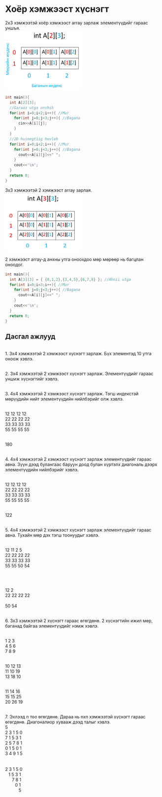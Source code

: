 # Хоёр хэмжээст хүснэгт

2x3 хэмжээтэй хоёр хэмжээст array зарлаж элементүүдийг гараас уншъя.
<br><img src="pic/read2D.png" width="250" height="190" />

```cpp
int main(){
  int A[2][3];
  //Garaas utga unshih
  for(int i=0;i<2;i++){ //Mur
    for(int j=0;j<3;j++){ //Bagana
      cin>>A[i][j];
    }
  }
  //2D husnegtiig hevleh
  for(int i=0;i<2;i++){ //Mur
    for(int j=0;j<3;j++){ //Bagana
      cout<<A[i][j]<<" ";
    }
    cout<<'\n';
  }
  return 0;
}
```

3x3 хэмжээтэй 2 хэмжээст array зарлая.
<br><img src="pic/2darr.png" width="250" height="190" />

2 хэмжээст array-д анхны утга оноохдоо мөр мөрөөр нь багцлан оноодог.

```cpp
int main(){
  int A[3][3] = { {0,1,2},{3,4,5},{6,7,8} }; //Ahnii utga
  for(int i=0;i<3;i++){ //Mur
    for(int j=0;j<3;j++){ //Bagana
      cout<<A[i][j]<<" ";
    }
    cout<<'\n';
  }
  return 0;
}
```

## Дасгал ажлууд ##

<br>1. 3x4 хэмжээтэй 2 хэмжээст хүснэгт зарлаж. Бүх элементэд 10 утга оноож хэвлэ.

<br>2. 3x4 хэмжээтэй 2 хэмжээст хүснэгт зарлаж. Элементүүдийг гараас уншиж хүснэгтийг хэвлэ.

<br>3. 4x4 хэмжээтэй 2 хэмжээст хүснэгт зарлаж. Тэгш индекстэй мөрүүдийн нийт элементүүдийн нийлбэрийг олж хэвлэ.

<br/> 12 12 12 12
<br/> 22 22 22 22
<br/> 33 33 33 33
<br/> 55 55 55 55

<br> 180

<br>4. 4x4 хэмжээтэй 2 хэмжээст хүснэгт зарлаж элементүүдийг гараас авна. Зүүн дээд булангаас баруун доод булан хүртэлх диагональ дээрх элементүүдийн нийлбэрийг хэвлэ.

<br/> 12 12 12 12
<br/> 22 22 22 22
<br/> 33 33 33 33
<br/> 55 55 55 55

<br> 122

<br>5. 4x4 хэмжээтэй 2 хэмжээст хүснэгт зарлаж элементүүдийг гараас авна. Тухайн мөр дэх тэгш тоонуудыг хэвлэ.

<br/> 12 11 2  5
<br/> 22 22 22 22
<br/> 33 33 33 33
<br/> 55 55 50 54

<br>


<br/>12 2
<br/>22 22 22 22
<br/>
<br/>50 54

<br>6. 3x3 хэмжээтэй 2 хүснэгт гараас өгөгдөнө. 2 хүснэгтийн ижил мөр, баганад байгаа элементүүдийг нэмж хэвлэ.

<br/> 1 2 3 
<br/> 4 5 6
<br/> 7 8 9

<br/> 10 12 13 
<br/> 11 10 19
<br/> 13 18 10
<br>

<br/> 11 14 16 
<br/> 15 15 25
<br/> 20 26 19

<br>7. Эхлээд n тоо өгөгдөнө. Дараа нь nxn хэмжээтэй хүснэгт гараас өгөгдөнө. Диагоналиор хувааж дээд талыг хэвлэ.
<br/> 5
<br/> 2 3 1 5 0
<br/> 7 1 5 3 1
<br/> 2 5 7 8 1
<br/> 0 1 5 0 1
<br/> 3 4 9 1 5                                        
<br>
<br/> 2 3 1 5 0
<br/>&ensp;   1 5 3 1
<br/>&ensp; &ensp;     7 8 1
<br/>&emsp;&emsp;       0 1
<br/>&ensp;&ensp;&ensp;&ensp;&nbsp;&nbsp;&nbsp;      5   
